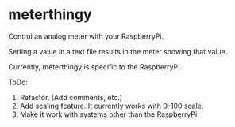 # meterthingy

Control an analog meter with your RaspberryPi.

Setting a value in a text file results in the meter showing that value.

Currently, meterthingy is specific to the RaspberryPi.

ToDo:
1) Refactor. (Add comments, etc.)
2) Add scaling feature. It currently works with 0-100 scale.
3) Make it work with systems other than the RaspberryPi.


